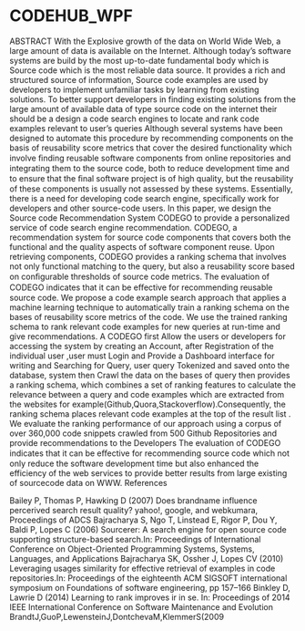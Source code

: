 # CODEHUB_WPF

ABSTRACT
With the Explosive growth of the data on World Wide Web, a large amount of  data is available on the Internet. Although today’s software systems are build by the most up-to-date fundamental body which is Source code which is the most reliable data source. It provides a rich and structured source of information, Source code examples are used by developers to implement unfamiliar tasks by learning from existing solutions. To better support developers in finding existing solutions from the large amount of available data of type source code on the internet  their should be a design a code search engines  to locate and rank code examples relevant to user’s queries Although several systems have been designed to automate this procedure by recommending components on the basis of reusability score metrics that cover the desired functionality which  involve ﬁnding reusable software components from online repositories and integrating them to the source code, both to reduce development time and to ensure that the ﬁnal software project is of high quality, but the reusability of these components is usually not assessed by these systems.
                  Essentially, there is a need for developing code search engine,     specifically work for developers and other source-code users.
                  In this paper, we design the Source code Recommendation System CODEGO to provide a personalized service of code search engine recommendation. CODEGO, a recommendation system for source code components that covers both the functional and the quality aspects of software component reuse. Upon retrieving components, CODEGO provides a ranking schema that involves not only functional matching to the query, but also a reusability score based on conﬁgurable thresholds of source code metrics. The evaluation of CODEGO indicates that it can be eﬀective for recommending reusable source code. We propose a code example search approach that applies a machine learning technique to automatically train a ranking schema on the bases of reusability score metrics of the code. We use the trained ranking schema to rank relevant code examples for new queries at run-time and give recommendations.
                   A CODEGO first Allow the users or developers for accessing the system by creating an Account, after Registration of the individual user ,user must Login and Provide a Dashboard interface for writing and Searching for  Query, user query Tokenized and saved onto the database, system then Crawl the data on the bases of query then provides a ranking schema, which combines a set of ranking features to calculate the relevance between a query and  code examples which are extracted from the websites for example(Github,Quora,Stackoverflow).Consequently, the ranking schema places relevant code examples at the top of the result list .  We evaluate the ranking performance of our approach using a corpus of over 360,000 code snippets crawled from 500 Github Repositories and provide recommendations to the Developers
                       The evaluation of CODEGO indicates that it can be eﬀective for recommending  source code which not only reduce the software development time but also enhanced the efficiency of the web services to provide better results from large existing of sourcecode data  on WWW.
            References



Bailey P, Thomas P, Hawking D (2007) Does brandname influence percerived search result quality? yahoo!, google, and webkumara, Proceedings of ADCS 
Bajracharya S, Ngo T, Linstead E, Rigor P, Dou Y, Baldi P, Lopes C (2006) Sourcerer: A search engine for open source code supporting structure-based search.In: Proceedings of International Conference on Object-Oriented Programming Systems, Systems, Languages, and Applications 
Bajracharya SK, Ossher J, Lopes CV (2010) Leveraging usages similarity for effective retrieval of examples in code repositories.In: Proceedings of the eighteenth ACM SIGSOFT international symposium on Foundations of software engineering, pp 157–166 
Binkley D, Lawrie D (2014) Learning to rank improves ir in se. In: Proceedings of 2014 IEEE International Conference on Software Maintenance and Evolution BrandtJ,GuoP,LewensteinJ,DontchevaM,KlemmerS(2009

